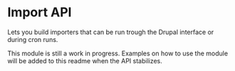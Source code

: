 # Import API

Lets you build importers that can be run trough the Drupal interface or during cron runs.

This module is still a work in progress. Examples on how to use the module will be added to this readme when the API stabilizes.
